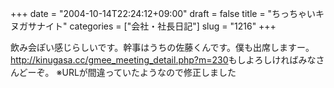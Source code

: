 +++
date = "2004-10-14T22:24:12+09:00"
draft = false
title = "ちっちゃいキヌガサナイト"
categories = ["会社・社長日記"]
slug = "1216"
+++

飲み会ぽい感じらしいです。幹事はうちの佐藤くんです。僕も出席しますー。
<a href="http://kinugasa.cc/gmee_meeting_detail.php?m=230" target="_blank">http://kinugasa.cc/gmee_meeting_detail.php?m=230</a>もしよろしければみなさんどーぞ。
※URLが間違っていたようなので修正しました

